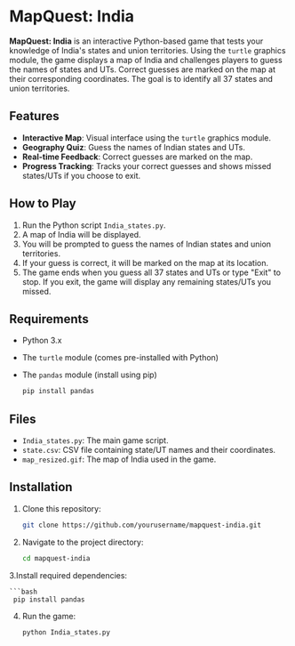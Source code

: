 # MapQuest: India

**MapQuest: India** is an interactive Python-based game that tests your knowledge of India's states and union territories. Using the `turtle` graphics module, the game displays a map of India and challenges players to guess the names of states and UTs. Correct guesses are marked on the map at their corresponding coordinates. The goal is to identify all 37 states and union territories.

## Features

- **Interactive Map**: Visual interface using the `turtle` graphics module.
- **Geography Quiz**: Guess the names of Indian states and UTs.
- **Real-time Feedback**: Correct guesses are marked on the map.
- **Progress Tracking**: Tracks your correct guesses and shows missed states/UTs if you choose to exit.

## How to Play

1. Run the Python script `India_states.py`.
2. A map of India will be displayed.
3. You will be prompted to guess the names of Indian states and union territories.
4. If your guess is correct, it will be marked on the map at its location.
5. The game ends when you guess all 37 states and UTs or type "Exit" to stop. If you exit, the game will display any remaining states/UTs you missed.

## Requirements

- Python 3.x
- The `turtle` module (comes pre-installed with Python)
- The `pandas` module (install using pip)
  
  ```bash
  pip install pandas

## Files

- `India_states.py`: The main game script.
- `state.csv`: CSV file containing state/UT names and their coordinates.
- `map_resized.gif`: The map of India used in the game.

## Installation

1. Clone this repository:

   ```bash
   git clone https://github.com/yourusername/mapquest-india.git

2. Navigate to the project directory:

     ```bash
     cd mapquest-india

3.Install required dependencies:

    ```bash
     pip install pandas

4. Run the game:

    ```bash
    python India_states.py

    
